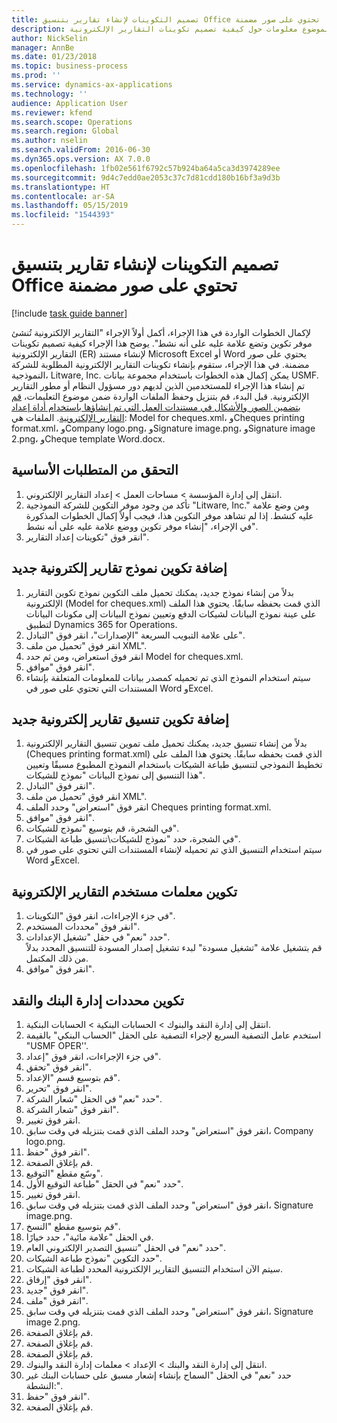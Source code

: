 ```yaml
---
title: تصميم التكوينات لإنشاء تقارير بتنسيق Office تحتوي على صور مضمنة
description: توفر الخطوات الواردة في هذا الموضوع معلومات حول كيفية تصميم تكوينات التقارير الإلكترونية (ER) التي تُنشئ مستندات إلكترونية بتنسيقات Microsoft Office ‏(Excel‏‏ ‏وWord) تحتوي على صور مضمنة.
author: NickSelin
manager: AnnBe
ms.date: 01/23/2018
ms.topic: business-process
ms.prod: ''
ms.service: dynamics-ax-applications
ms.technology: ''
audience: Application User
ms.reviewer: kfend
ms.search.scope: Operations
ms.search.region: Global
ms.author: nselin
ms.search.validFrom: 2016-06-30
ms.dyn365.ops.version: AX 7.0.0
ms.openlocfilehash: 1fb02e561f6792c57b924ba64a5ca3d3974289ee
ms.sourcegitcommit: 9d4c7edd0ae2053c37c7d81cdd180b16bf3a9d3b
ms.translationtype: HT
ms.contentlocale: ar-SA
ms.lasthandoff: 05/15/2019
ms.locfileid: "1544393"
---
```

# <a name="design-configurations-to-generate-reports-in-office-format-that-have-embedded-images"></a>تصميم التكوينات لإنشاء تقارير بتنسيق Office تحتوي على صور مضمنة

[!include [task guide banner](../../includes/task-guide-banner.md)]

لإكمال الخطوات الواردة في هذا الإجراء، أكمل أولاً الإجراء "التقارير الإلكترونية تُنشئ موفر تكوين وتضع علامة عليه على أنه نشط‬". يوضح هذا الإجراء كيفية تصميم تكوينات التقارير الإلكترونية (ER) لإنشاء مستند Microsoft Excel أو Word يحتوي على صور مضمنة. في هذا الإجراء، ستقوم بإنشاء تكوينات التقارير الإلكترونية المطلوبة للشركة النموذجية، Litware, Inc. يمكن إكمال هذه الخطوات باستخدام مجموعة بيانات USMF. تم إنشاء هذا الإجراء للمستخدمين الذين لديهم دور مسؤول النظام أو مطور التقارير الإلكترونية. قبل البدء، قم بتنزيل وحفظ الملفات الواردة ضمن موضوع التعليمات، [قم بتضمين الصور والأشكال في مستندات العمل التي تم إنشاؤها باستخدام أداة إعداد التقارير الإلكترونية](../electronic-reporting-embed-images-shapes.md). الملفات هي: Model for cheques.xml، وCheques printing format.xml، وCompany logo.png، وSignature image.png، وSignature image 2.png، وCheque template Word.docx.

## <a name="verify-prerequisites"></a>التحقق من المتطلبات الأساسية  
 1. انتقل إلى إدارة المؤسسة > مساحات العمل‬ > إعداد التقارير الإلكتروني‬.  
 2. تأكد من وجود موفر التكوين للشركة النموذجية "Litware, Inc." ومن وضع علامة عليه كنشط. إذا لم تشاهد موفر التكوين هذا، فيجب أولاً إكمال الخطوات المذكورة في الإجراء، "إنشاء موفر تكوين ووضع علامة عليه على أنه نشط‬".   
 3. انقر فوق "تكوينات إعداد التقارير‬".  
 
## <a name="add-a-new-er-model-configuration"></a>إضافة تكوين نموذج تقارير إلكترونية جديد  
 1. بدلاً من إنشاء نموذج جديد، يمكنك تحميل ملف التكوين نموذج تكوين التقارير الإلكترونية (Model for cheques.xml) الذي قمت بحفظه سابقًا. يحتوي هذا الملف على عينة نموذج البيانات لشيكات الدفع وتعيين نموذج البيانات إلى مكونات البيانات لتطبيق Dynamics 365 for Operations.   
 2. على علامة التبويب السريعة "الإصدارات"، انقر فوق "التبادل‬".   
 3. انقر فوق "تحميل من ملف XML".  
 4. انقر فوق استعراض، ومن ثم حدد Model for cheques.xml.   
 5. انقر فوق "موافق".  
 6. سيتم استخدام النموذج الذي تم تحميله كمصدر بيانات للمعلومات المتعلقة بإنشاء المستندات التي تحتوي على صور في Word وExcel.  

## <a name="add-a-new-er-format-configuration"></a>إضافة تكوين تنسيق تقارير إلكترونية جديد  
 1. بدلاً من إنشاء تنسيق جديد، يمكنك تحميل ملف تموين تنسيق التقارير الإلكترونية (Cheques printing format.xml) الذي قمت بحفظه سابقًا. يحتوي هذا الملف على تخطيط النموذجي لتنسيق طباعة الشيكات باستخدام النموذج المطبوع مسبقًا وتعيين هذا التنسيق إلى نموذج البيانات "نموذج للشيكات".   
 2. انقر فوق "التبادل‬".  
 3. انقر فوق "تحميل من ملف XML".  
 4. انقر فوق "استعراض" وحدد الملف Cheques printing format.xml.   
 5. انقر فوق "موافق".  
 6. في الشجرة، قم بتوسيع "نموذج للشيكات".  
 7. في الشجرة، حدد "نموذج للشيكات\تنسيق طباعة الشيكات".  
 8. سيتم استخدام التنسيق الذي تم تحميله لإنشاء المستندات التي تحتوي على صور في Word وExcel.   

## <a name="configure-er-user-parameters"></a>تكوين معلمات مستخدم التقارير الإلكترونية  
 1. في جزء الإجراءات، انقر فوق "التكوينات".  
 2. انقر فوق "محددات المستخدم".  
 3. حدد "نعم" في حقل "تشغيل الإعدادات".  
  قم بتشغيل علامة "تشغيل مسودة" لبدء تشغيل إصدار المسودة للتنسيق المحدد بدلاً من ذلك المكتمل.  
 4. انقر فوق "موافق".  

## <a name="configure-cash--bank-management-parameters"></a>تكوين محددات إدارة البنك والنقد  
 1. انتقل إلى إدارة النقد والبنوك > الحسابات البنكية > الحسابات البنكية.  
 2. استخدم عامل التصفية السريع لإجراء التصفية على الحقل "الحساب البنكي‬" بالقيمة "USMF OPER''.  
 3. في جزء الإجراءات، انقر فوق "إعداد".  
 4. انقر فوق "تحقق".  
 5. قم بتوسيع قسم "الإعداد".  
 6. انقر فوق "تحرير".  
 7. حدد "نعم" في الحقل "شعار الشركة".  
 8. انقر فوق "شعار الشركة".  
 9. انقر فوق تغيير.  
 10. انقر فوق "استعراض" وحدد الملف الذي قمت بتنزيله في وقت سابق، Company logo.png.   
 11. انقر فوق "حفظ".  
 12. قم بإغلاق الصفحة.  
 13. وسّع مقطع "التوقيع".  
 14. حدد "نعم" في الحقل "طباعة التوقيع الأول‬‬".  
 15. انقر فوق تغيير.  
 16. انقر فوق "استعراض" وحدد الملف الذي قمت بتنزيله في وقت سابق، Signature image.png.   
 17. قم بتوسيع مقطع "النسخ‬".  
 18. في الحقل "علامة مائية"، حدد خيارًا.  
 19. حدد "نعم" في الحقل "تنسيق التصدير الإلكتروني العام‬‬".  
 20. حدد التكوين "نموذج طباعة الشيكات".  
 21. سيتم الآن استخدام التنسيق التقارير الإلكترونية المحدد لطباعة الشيكات.  
 22. انقر فوق "إرفاق".  
 23. انقر فوق "جديد".  
 24. انقر فوق "ملف".  
 25. انقر فوق "استعراض" وحدد الملف الذي قمت بتنزيله في وقت سابق، Signature image 2.png.   
 26. قم بإغلاق الصفحة.  
 27. قم بإغلاق الصفحة.  
 28. قم بإغلاق الصفحة.  
 29. انتقل إلى إدارة النقد والبنك > الإعداد > معلمات إدارة النقد والبنوك.  
 30. حدد "نعم" في الحقل "السماح بإنشاء إشعار مسبق على حسابات البنك غير النشطة:‬".  
 31. انقر فوق "حفظ".  
 32. قم بإغلاق الصفحة.  
